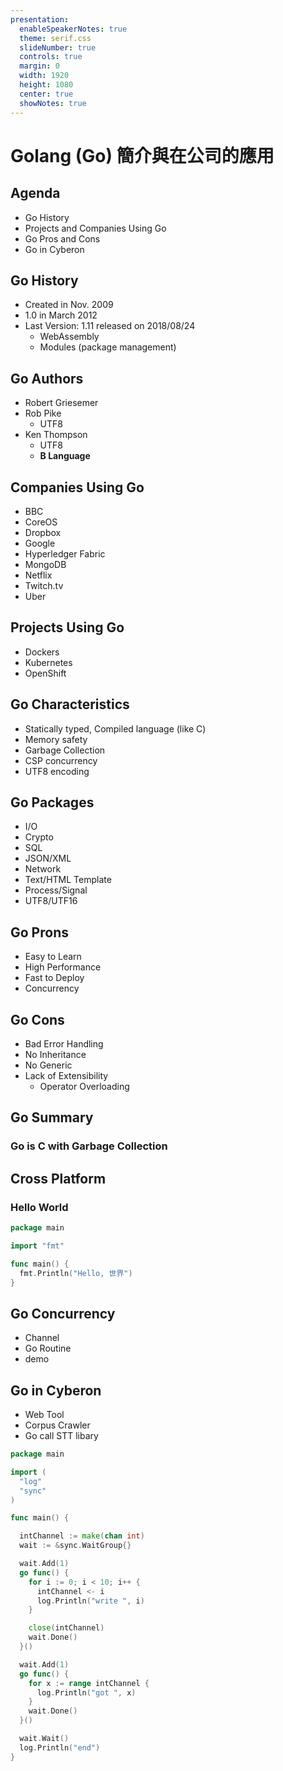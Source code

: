 ```yaml
---
presentation:
  enableSpeakerNotes: true
  theme: serif.css
  slideNumber: true
  controls: true
  margin: 0
  width: 1920
  height: 1080
  center: true
  showNotes: true
---
```


<!-- slide -->

# Golang (Go) 簡介與在公司的應用

<!-- slide -->

## Agenda

- Go History
- Projects and Companies Using Go
- Go Pros and Cons
- Go in Cyberon

<!-- slide -->

## Go History

- Created in Nov. 2009
- 1.0 in March 2012
- Last Version: 1.11 released on 2018/08/24
  - WebAssembly
  - Modules (package management)

<!-- slide -->

## Go Authors

- Robert Griesemer <!-- .element: class="fragment" data-fragment-index="1" -->
- Rob Pike <!-- .element: class="fragment" data-fragment-index="2" -->
  - UTF8 <!-- .element: class="fragment" data-fragment-index="3" -->
- Ken Thompson <!-- .element: class="fragment" data-fragment-index="4" -->
  - UTF8 <!-- .element: class="fragment" data-fragment-index="5" -->
  - **B Language** <!-- .element: class="fragment" data-fragment-index="6" -->

<!-- slide -->

## Companies Using Go

- BBC
- CoreOS
- Dropbox
- Google
- Hyperledger Fabric
- MongoDB
- Netflix
- Twitch.tv
- Uber

<!-- slide -->

## Projects Using Go

- Dockers
- Kubernetes
- OpenShift

<!-- slide -->

## Go Characteristics

- Statically typed, Compiled language (like C)
- Memory safety
- Garbage Collection
- CSP concurrency
- UTF8 encoding

<!-- slide -->

## Go Packages

- I/O
- Crypto
- SQL
- JSON/XML
- Network
- Text/HTML Template
- Process/Signal
- UTF8/UTF16

<!-- slide -->

## Go Prons

- Easy to Learn
- High Performance
- Fast to Deploy
- Concurrency

<!-- slide -->

## Go Cons

- Bad Error Handling
- No Inheritance
- No Generic
- Lack of Extensibility
  - Operator Overloading

<!-- slide -->

## Go Summary

### Go is C with Garbage Collection

<!-- slide -->

## Cross Platform

### Hello World

```go
package main

import "fmt"

func main() {
  fmt.Println("Hello, 世界")
}
```

<!-- slide -->

## Go Concurrency

- Channel
- Go Routine
- demo

<!-- slide -->

## Go in Cyberon

- Web Tool
- Corpus Crawler
- Go call STT libary

<!-- slide -->

```go
package main

import (
  "log"
  "sync"
)

func main() {

  intChannel := make(chan int)
  wait := &sync.WaitGroup{}

  wait.Add(1)
  go func() {
    for i := 0; i < 10; i++ {
      intChannel <- i
      log.Println("write ", i)
    }

    close(intChannel)
    wait.Done()
  }()

  wait.Add(1)
  go func() {
    for x := range intChannel {
      log.Println("got ", x)
    }
    wait.Done()
  }()

  wait.Wait()
  log.Println("end")
}
```
